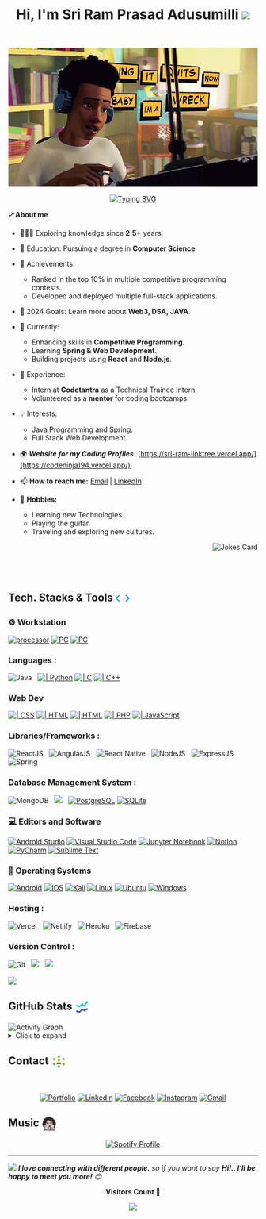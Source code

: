 

<h1 align="center">
Hi, I'm Sri Ram Prasad Adusumilli
  <img src="https://raw.githubusercontent.com/aemmadi/aemmadi/master/wave.gif" width="30"></h1>
<br/>
                  
<div align="center">

![Music Icon](assets/Spiderman.gif)

</div>
<p align="center">
  <a href="https://git.io/typing-svg"><img src="https://readme-typing-svg.demolab.com?font=Gabarito&size=28&duration=2500&pause=800&color=00B119&center=true&vCenter=true&random=true&width=435&lines=Coding+Streak+365 days;2+starred+on+CodeChef;MERN+Developer;Computer+Science+Student;3.5+star+in+Leetcode;Undergraduate+Student!" alt="Typing SVG" /></a>
</p>

<summary><b>📈About me</b></summary>

- 🧑🏻‍💻 Exploring knowledge since **2.5+** years.

- 🏫 Education: Pursuing a degree in **Computer Science**
- 🥇 Achievements:
  - Ranked in the top 10% in multiple competitive programming contests.
  - Developed and deployed multiple full-stack applications.
- 🥅 2024 Goals: Learn more about **Web3, DSA, JAVA**.
- 🌱 Currently:
  - Enhancing skills in **Competitive Programming**.
  - Learning **Spring & Web Development**.
  - Building projects using **React** and **Node.js**.
- 💼 Experience:
  - Intern at **Codetantra** as a Technical Trainee Intern.
  - Volunteered as a **mentor** for coding bootcamps.
- 💡 Interests:
  - Java Programming and Spring.
  - Full Stack Web Development.
- 🌍 ***Website for my Coding Profiles:*** [https://sri-ram-linktree.vercel.app/](https://codeninja194.vercel.app/)
- 📫 **How to reach me:** [Email](mailto:sriramadusumili98@gmail.com) | [LinkedIn](https://www.linkedin.com/in/sri-ram-prasad-adusumilli/)
- 🎨 **Hobbies:**
  - Learning new Technologies.
  - Playing the guitar.
  - Traveling and exploring new cultures.
<img align="right" src="https://readme-jokes.vercel.app/api" alt="Jokes Card" />
<br/>
<br/>
<br/>
<br/>

## Tech. Stacks & Tools <img src="assets/code.gif" width="30px" align="center">

### ⚙️ Workstation
<p>
   <a href="#"><img alt="processor" src ="https://img.shields.io/badge/AMD_R7_12th-0071C5?style=for-the-badge&logo=AMD&logoColor=white"></a>
   <a href="#"><img alt="PC" src="https://img.shields.io/badge/Windows-ASUS ROG G15 -0078D6?style=for-the-badge&logo=windows&logoColor=white"></a>
    <a href="#"><img alt="PC" src="https://img.shields.io/badge/Macbook-air M2 -0078D6?style=for-the-badge&logo=Mac&logoColor=white"></a>
</p>

### Languages :
<img alt="Java" src="https://img.shields.io/badge/java-%2300C7B7.svg?&style=for-the-badge&logo=java&logoColor=white"/>&nbsp;&nbsp;
<a href="https://github.com/search?q=user%3ACodeNinja-194+is%3Arepo+language%3Apython"><img alt="| Python" src="https://img.shields.io/badge/python-3670A0?style=for-the-badge&logo=python&logoColor=ffdd54"></a>
<a href="https://github.com/search?q=user%3ACodeNinja-194+is%3Arepo+language%3AC"><img alt=" | C" src="https://img.shields.io/badge/c-%2300599C.svg?style=for-the-badge&logo=c&logoColor=white"></a>
<a href="https://github.com/search?q=user%3ACodeNinja-194+is%3Arepo+language%3Ac%2B%2B"><img alt="| C++" src="https://img.shields.io/badge/c++-%2300599C.svg?style=for-the-badge&logo=c%2B%2B&logoColor=white"></a>


### Web Dev
<a href="https://github.com/search?q=user%3ACodeNinja-194+is%3Arepo+language%3Acss"><img alt="| CSS" src="https://img.shields.io/badge/css3-%231572B6.svg?style=for-the-badge&logo=css3&logoColor=white"></a>
<a href="https://github.com/search?q=user%3ACodeNinja-194+is%3Arepo+language%3Ahtml"><img alt="| HTML" src="https://img.shields.io/badge/html5-%23E34F26.svg?style=for-the-badge&logo=html5&logoColor=white"></a>
<a href="https://github.com/search?q=user%3ACodeNinja-194+is%3Arepo+language%3ASCSS"><img alt="| HTML" src="https://img.shields.io/badge/SCSS-%23E34F26.svg?style=for-the-badge&logo=CSS3&logoColor=white"></a>
<a href="https://github.com/search?q=user%3ACodeNinja-194+is%3Arepo+language%3Aphp"><img alt="| PHP" src="https://img.shields.io/badge/php-%23777BB4.svg?style=for-the-badge&logo=php&logoColor=white"></a>
<a href="https://github.com/search?q=user%3ACodeNinja-194+is%3Arepo+language%3Ajavascript"><img alt="| JavaScript" src="https://img.shields.io/badge/javascript-%23323330.svg?style=for-the-badge&logo=javascript&logoColor=%23F7DF1E"></a>

### Libraries/Frameworks :
<img alt="ReactJS" src="https://img.shields.io/badge/react_JS%20-%2320232a.svg?&style=for-the-badge&logo=react&logoColor=%2361DAFB" />&nbsp;&nbsp;
<img alt="AngularJS" src="https://img.shields.io/badge/angular_js%20-%2320232a.svg?&style=for-the-badge&logo=angular&logoColor=red" />&nbsp;&nbsp;
<img alt="React Native" src="https://img.shields.io/badge/react_native%20-%2320232a.svg?&style=for-the-badge&logo=react&logoColor=%2361DAFB" />&nbsp;&nbsp;
<img alt="NodeJS" src="https://img.shields.io/badge/node.js-6DA55F?style=for-the-badge&logo=node.js&logoColor=white" />&nbsp;&nbsp;
<img alt="ExpressJS" src="https://img.shields.io/badge/express.js-%23404d59.svg?style=for-the-badge&logo=express&logoColor=%2361DAFB" />&nbsp;&nbsp;
<img alt="Spring" src="https://img.shields.io/badge/spring-%23404d59.svg?style=for-the-badge&logo=spring&logoColor=%Green" />&nbsp;&nbsp;

### Database Management System :
<img alt="MongoDB" src ="https://img.shields.io/badge/MongoDB-%234ea94b.svg?&style=for-the-badge&logo=mongodb&logoColor=white" />&nbsp;&nbsp;
<img src="https://img.shields.io/badge/mysql-%234479A1.svg?&style=for-the-badge&logo=mysql&logoColor=white" />&nbsp;&nbsp;
<a href="#"><img alt="PostgreSQL" src ="https://img.shields.io/badge/postgres-%23316192.svg?style=for-the-badge&logo=postgresql&logoColor=white"></a>
<a href="#"><img alt="SQLite" src ="https://img.shields.io/badge/sqlite-%2307405e.svg?style=for-the-badge&logo=sqlite&logoColor=white"></a>


### 💻 Editors and Software
<p>
    <a href="#"><img alt="Android Studio" src="https://img.shields.io/badge/Android%20Studio-3DDC84.svg?style=for-the-badge&logo=android-studio&logoColor=white"></a>
    <a href="#"><img alt="Visual Studio Code" src="https://img.shields.io/badge/Visual%20Studio%20Code-0078d7.svg?style=for-the-badge&logo=visual-studio-code&logoColor=white"></a>
    <a href="#"><img alt="Jupyter Notebook" src="https://img.shields.io/badge/jupyter-%23FA0F00.svg?style=for-the-badge&logo=jupyter&logoColor=white"></a>
    <a href="#"><img alt="Notion" src="https://img.shields.io/badge/Notion-%23000000.svg?style=for-the-badge&logo=notion&logoColor=white"></a>
    <a href="#"><img alt="PyCharm" src="https://img.shields.io/badge/pycharm-143?style=for-the-badge&logo=pycharm&logoColor=black&color=black&labelColor=green"></a>
    <a href="#"><img alt="Sublime Text" src="https://img.shields.io/badge/sublime_text-%23575757.svg?style=for-the-badge&logo=sublime-text&logoColor=important"></a>
    
</p>

### 🤖 Operating Systems

<p>
    <a href="#"><img alt="Android" src="https://img.shields.io/badge/Android-3DDC84?style=for-the-badge&logo=android&logoColor=white"></a>
    <a href="#"><img alt="IOS" src="https://img.shields.io/badge/iOS-000000?style=for-the-badge&logo=ios&logoColor=white"></a>
    <a href="#"><img alt="Kali" src="https://img.shields.io/badge/Kali-268BEE?style=for-the-badge&logo=kalilinux&logoColor=white"></a>
    <a href="#"><img alt="Linux" src="https://img.shields.io/badge/Linux-FCC624?style=for-the-badge&logo=linux&logoColor=black"></a>
    <a href="#"><img alt="Ubuntu" src="https://img.shields.io/badge/Ubuntu-E95420?style=for-the-badge&logo=ubuntu&logoColor=white"></a>
    <a href="#"><img alt="Windows" src="https://img.shields.io/badge/Windows-0078D6?style=for-the-badge&logo=windows&logoColor=white"></a>
</p>

 ### Hosting :
<img alt="Vercel" src="https://img.shields.io/badge/vercel-%23000000.svg?&style=for-the-badge&logo=vercel&logoColor=white"/>&nbsp;&nbsp;
<img alt="Netlify" src="https://img.shields.io/badge/netlify-%2300C7B7.svg?&style=for-the-badge&logo=netlify&logoColor=white"/>&nbsp;&nbsp;
<img alt="Heroku" src="https://img.shields.io/badge/heroku-%2300C7B7.svg?&style=for-the-badge&logo=heroku&logoColor=white"/>&nbsp;&nbsp;
<img alt="Firebase" src="https://img.shields.io/badge/firebase-%2300C7B7.svg?&style=for-the-badge&logo=firebase&logoColor=white"/>&nbsp;&nbsp;

### Version Control :

<img alt="Git" src="https://img.shields.io/badge/git%20-%23F05033.svg?&style=for-the-badge&logo=git&logoColor=white" />&nbsp;&nbsp;
<img src="https://img.shields.io/badge/github%20-%23121011.svg?&style=for-the-badge&logo=github&logoColor=white" />&nbsp;&nbsp;
<img src="https://img.shields.io/badge/Hyper%20-%23181717.svg?&style=for-the-badge&logo=Hyper&logoColor=white" />&nbsp;&nbsp;


<img align='center' src="https://media.giphy.com/media/836HiJc7pgzy8iNXCn/giphy.gif"  width="230" />
<br>




## GitHub Stats <img src="assets/stats.gif" width="30px" align="center">

<img src="https://github-readme-activity-graph.vercel.app/graph?username=Codeninja-194&custom_title=SriRam%27s%20Contribution%20Graph&bg_color=1a1b27&color=38bdae&line=70a5fd&point=bf91f3&hide_border=true" alt="Activity Graph" />

<details>
<p align="center">
 <summary>Click to expand</summary>
  <img src="https://streak-stats.demolab.com?user=Codeninja-194&locale=en&mode=weekly&theme=github_dark&hide_border=false&border_radius=5" height="150" alt="streak graph"  />
  <img title="🔥" alt="Ram's top languages" src="https://github-readme-stats.vercel.app/api/top-langs/?username=CodeNinja-194&langs_count=10&hide=html,Jupyter%20Notebook,css&layout=compact&count_private=true&hide_border=true&bg_color=282a36&text_color=f7f7f1&title_color=7957d4"height="150"   alt="streak graph" />
  </details>
</p>
  

## Contact <img src="assets/contact.gif" width="30px" align="center">
<br/>
<p align="center">
	<a href="https://codeninja194.vercel.app" target="_blank"><img src="https://img.icons8.com/bubbles/50/000000/web.png" alt="Portfolio"/></a>
	<a href="https://www.linkedin.com/in/sri-ram-prasad-adusumilli/" target="_blank"><img src="https://img.icons8.com/bubbles/50/000000/linkedin.png" alt="LinkedIn"/></a>
	<a href="https://www.facebook.com/profile.php?id=100007838206648" target="_blank"><img src="https://img.icons8.com/bubbles/50/000000/facebook-new.png" alt="Facebook"/></a>
	<a href="https://www.instagram.com/name_is_sri_ram_/" target="_blank"><img src="https://img.icons8.com/bubbles/50/000000/instagram.png" alt="Instagram"/></a>
	<a href="mailto:sriramadusumilli98@gmail.com" target="_blank"><img src="https://img.icons8.com/bubbles/50/000000/gmail.png" alt="Gmail"/></a>
</p>
<p align="center">
 <a href="https://github.com/CodeNinja-194">
  
 </a>
</p>
</details>

## Music  <img src="assets/pic.png" width="30px" align="center">

<p align="center">
  <a href="https://github.com/kittinan/spotify-github-profile">
    <img src="https://spotify-github-profile.kittinanx.com/api/view.svg?uid=skdlymyybezt0sxk4rp4rkjmb&cover_image=false&theme=default&show_offline=true&background_color=000000&interchange=true&bar_color=4f7a28&bar_color_cover=true" alt="Spotify Profile" />
  </a>
</p>

<hr/>
<img src="https://media.giphy.com/media/LnQjpWaON8nhr21vNW/giphy.gif" width="60"> <em><b>I love connecting with different people.</b> so if you want to say <b>Hi!.. I'll be happy to meet you more!</b> 😊</em>


<div align="center">
	<p><b>Visitors Count 🥽</p></b>
	<img src="https://profile-counter.glitch.me/Codeninja-194/count.svg?" />
</div>
